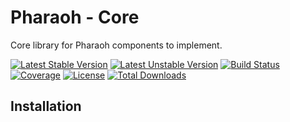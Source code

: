 Pharaoh - Core
=======

Core library for Pharaoh components to implement.

[![Latest Stable Version](https://poser.pugx.org/pharaoh/core/v/stable)][packagist]
[![Latest Unstable Version](https://poser.pugx.org/pharaoh/core/v/unstable)][packagist]
[![Build Status](https://travis-ci.org/pharaoh-php/core.svg?branch=master)][travis]
[![Coverage](https://coveralls.io/repos/github/pharaoh-php/core/badge.svg?branch=master)][coverage]
[![License](https://poser.pugx.org/pharaoh/core/license)][packagist]
[![Total Downloads](https://poser.pugx.org/pharaoh/core/downloads)][packagist]

Installation
-------

[travis]: https://travis-ci.org/pharaoh-php/core
[coverage]: https://coveralls.io/github/pharaoh-php/core?branch=master
[packagist]: https://packagist.org/packages/pharaoh/core
